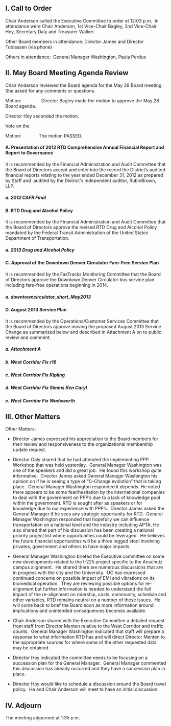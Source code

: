 ## I. Call to Order

Chair Anderson called the Executive Committee to order at 12:03 p.m.  In attendance were Chair Anderson, 1st Vice-Chair Bagley, 2nd Vice-Chair Hoy, Secretary Daly and Treasurer Walker.

Other Board members in attendance: Director James and Director Tobiassen (via phone)

Others in attendance:  General Manager Washington, Paula Perdue

## II. May Board Meeting Agenda Review

Chair Anderson  reviewed the Board agenda for the May 28 Board meeting.  She asked for any comments or questions.

Motion:                Director Bagley made the motion to approve the May 28 Board agenda.

Director Hoy seconded the motion.

Vote on the

Motion:              The motion PASSED.

#### A. Presentation of 2012 RTD Comprehensive Annual Financial Report and Report to Governance

It is recommended by the Financial Administration and Audit Committee that the Board of Directors accept and enter into the record the District’s audited financial reports relating to the year ended December 31, 2012 as prepared by Staff and  audited by the District's independent auditor, RubinBrown, LLP.

##### a. 2012 CAFR Final

#### B. RTD Drug and Alcohol Policy

It is recommended by the Financial Administration and Audit Committee that the Board of Directors approve the revised RTD Drug and Alcohol Policy mandated by the Federal Transit Administration of the United States Department of Transportation.

##### a. 2013 Drug and Alcohol Policy

#### C. Approval of the Downtown Denver Circulator Fare-Free Service Plan

It is recommended by the FasTracks Monitoring Committee that the Board of Directors approve the Downtown Denver Circulator bus service plan including fare-free operations beginning in 2014.

##### a. downtowncirculator_short_May2013

#### D. August 2013 Service Plan

It is recommended by the Operations/Customer Services Committee that the Board of Directors approve moving the proposed August 2013 Service Change as summarized below and described in Attachment A on to public review and comment.

##### a. Attachment A

##### b. West Corridor Fix r16

##### c. West Corridor Fix Kipling

##### d. West Corridor Fix Simms Ken Caryl

##### e. West Corridor Fix Wadsworth

## III. Other Matters

Other Matters:

- Director James expressed his appreciation to the Board members for their review and responsiveness to the organizational membership update request.

- Director Daly shared that he had attended the Implementing PPP Workshop that was held yesterday.  General Manager Washington was one of the speakers and did a great job.  He found this workshop quite informative.  Director James asked General Manager Washington his opinion on if he is seeing a type of “C-Change evolution” that is taking place.  General Manager Washington responded it depends. He noted there appears to be some fear/hesitation by the international companies to deal with the government on PPP’s due to a lack of knowledge pool within the government. RTD is sought after as speakers or for knowledge due to our experience with PPP’s.  Director James asked the General Manager if he sees any strategic opportunity for RTD.  General Manager Washington responded that hopefully we can influence transportation on a national level and the industry including APTA. He also shared that part of his discussion has been creating a national priority project list where opportunities could be leveraged.  He believes the future financial opportunities will be a three legged stool involving privates, government and others to have major impacts.

- General Manager Washington briefed the Executive committee on some new developments related to the I-225 project specific to the Anschutz campus alignment.  He shared there are numerous discussions that are in progress with the city and the University.  UC has expressed continued concerns on possible impact of EMI and vibrations on its biomedical operation.  They are reviewing possible options for re-alignment but further information is needed to understand the full impact of the re-alignment on ridership, costs, community, schedule and other variables. RTD remains neutral on a number of these issues.  He will come back to brief the Board soon as more information around implications and unintended consequences becomes available.

- Chair Anderson shared with the Executive Committee a detailed request from staff from Director Menten relative to the West Corridor and traffic counts.  General Manager Washington indicated that staff will prepare a response to what information RTD has and will direct Director Menten to the appropriate sources for where some of the other requested data may be obtained.

- Director Hoy indicated the committee needs to be focusing on a succession plan for the General Manager.  General Manager commented this discussion has already occurred and they have a succession plan in place.

- Director Hoy would like to schedule a discussion around the Board travel policy.  He and Chair Anderson will meet to have an initial discussion.

## IV. Adjourn

The meeting adjourned at 1:35 p.m.